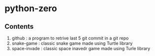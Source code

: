 # python-zero

## Contents

1) github : a program to retrive last 5 git commit in a git repo
2) snake-game : classic snake game made using Turtle library
3) space-invade : classic space inavedr game made using Turle library
